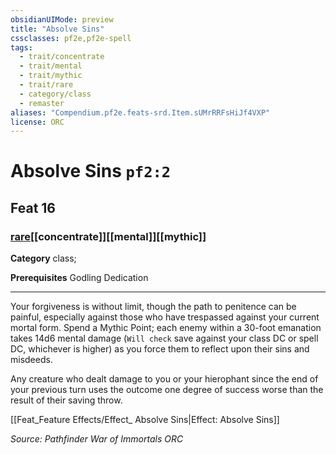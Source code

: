 ```yaml
---
obsidianUIMode: preview
title: "Absolve Sins"
cssclasses: pf2e,pf2e-spell
tags:
  - trait/concentrate
  - trait/mental
  - trait/mythic
  - trait/rare
  - category/class
  - remaster
aliases: "Compendium.pf2e.feats-srd.Item.sUMrRRFsHiJf4VXP"
license: ORC
---
```

# Absolve Sins `pf2:2`
## Feat 16
### [rare](rare "Rare Rarity Trait")[[concentrate]][[mental]][[mythic]]

**Category** class; 



**Prerequisites** Godling Dedication
* * *
Your forgiveness is without limit, though the path to penitence can be painful, especially against those who have trespassed against your current mortal form. Spend a Mythic Point; each enemy within a 30-foot emanation takes 14d6 mental damage (`Will check` save against your class DC or spell DC, whichever is higher) as you force them to reflect upon their sins and misdeeds.

Any creature who dealt damage to you or your hierophant since the end of your previous turn uses the outcome one degree of success worse than the result of their saving throw.

[[Feat_Feature Effects/Effect_ Absolve Sins|Effect: Absolve Sins]]

*Source: Pathfinder War of Immortals*
*ORC*